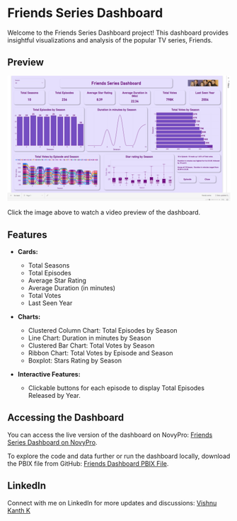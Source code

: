 # Friends Series Dashboard

Welcome to the Friends Series Dashboard project! This dashboard provides insightful visualizations and analysis of the popular TV series, Friends.

## Preview

![Friends Series Dashboard Preview](Screenshot%20(127).png)


Click the image above to watch a video preview of the dashboard.

## Features

- **Cards:**
  - Total Seasons
  - Total Episodes
  - Average Star Rating
  - Average Duration (in minutes)
  - Total Votes
  - Last Seen Year

- **Charts:**
  - Clustered Column Chart: Total Episodes by Season
  - Line Chart: Duration in minutes by Season
  - Clustered Bar Chart: Total Votes by Season
  - Ribbon Chart: Total Votes by Episode and Season
  - Boxplot: Stars Rating by Season

- **Interactive Features:**
  - Clickable buttons for each episode to display Total Episodes Released by Year.

## Accessing the Dashboard

You can access the live version of the dashboard on NovyPro: [Friends Series Dashboard on NovyPro](https://www.novypro.com/project/friends-series-dashboard).

To explore the code and data further or run the dashboard locally, download the PBIX file from GitHub: [Friends Dashboard PBIX File](https://github.com/ViShNu-hub-bot/Friends-dashboard).

## LinkedIn

Connect with me on LinkedIn for more updates and discussions: [Vishnu Kanth K](https://www.linkedin.com/in/vishnukanth-k-a5552327b/)



